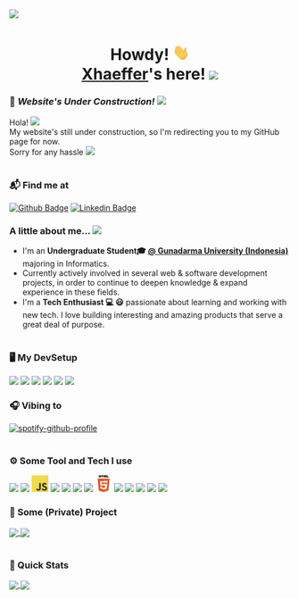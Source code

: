 <h1><img src="https://github.com/amandewatnitrr/amandewatnitrr/blob/main/header_.png?raw=true"></h1>
<h1 align="center">Howdy! <img width="30px" margin="0px" src="https://raw.githubusercontent.com/ABSphreak/ABSphreak/master/gifs/Hi.gif"><br><a href="https://github.com/xhaeffer">Xhaeffer</a>'s here! <img height="30px" src="https://emojis.slackmojis.com/emojis/images/1531849430/4246/blob-sunglasses.gif?1531849430"> </h1>


### 🚧 *Website's Under Construction!* <img src="https://user-images.githubusercontent.com/74038190/216655810-e2e89b30-25a2-479a-a20f-c4bde3634607.gif" width="35">
Hola! <img src="https://user-images.githubusercontent.com/74038190/216658104-661d7d68-0492-49c5-92f9-6f657f10cbc7.gif" width="35"> <br/>
My website's still under construction, so I'm redirecting you to my GitHub page for now. <br/>
Sorry for any hassle <img src="https://user-images.githubusercontent.com/74038190/216655848-cf4d7bed-52aa-4740-8c67-1832472051ec.gif" width="60"> <br/><br/>


### 📬 Find me at
[![Github Badge](http://img.shields.io/badge/-Github-black?style=flat-square&logo=github)](https://github.com/xhaeffer/)
[![Linkedin Badge](https://img.shields.io/badge/-LinkedIn-blue?style=flat-square&logo=Linkedin&logoColor=white)](https://www.linkedin.com/in/subhansp/)


### A little about me...  <img src="https://media.giphy.com/media/VgCDAzcKvsR6OM0uWg/giphy.gif" width="50"> 
- I'm an **Undergraduate Student🎓 [@ Gunadarma University (Indonesia)](https://www.gunadarma.ac.id/)** majoring in Informatics.
- Currently actively involved in several web & software development projects, in order to continue to deepen knowledge & expand experience in these fields.
- I'm a **Tech Enthusiast 💻 😃** passionate about learning and working with new tech. I love building interesting and amazing products that serve a great deal of purpose.
<br/><br/>

  
### 🖥️ My DevSetup
<img src="https://img.shields.io/badge/Ideapad-555555.svg?&style=flat-square&logo=Lenovo&logoColor=E2231A"> <img src="https://img.shields.io/badge/Windows-555555.svg?&style=flat-square&logo=windows&logoColor=0078D6"> <img src="https://img.shields.io/badge/Chrome-555555.svg?&style=flat-square&logo=google-chrome&logoColor=FABC0C"> <img src="https://img.shields.io/badge/VS Code-555555?style=flat-square&logo=visual-studio-code&logoColor=007ACC"> <img src="https://img.shields.io/badge/Terminal-555555.svg?&style=flat-square&logo=powershell&logoColor=white"> <img src="https://img.shields.io/badge/Spotify-555555.svg?&style=flat-square&logo=spotify&logoColor=1ED760"> 


### 🎧 Vibing to
[![spotify-github-profile](https://spotify-github-profile.vercel.app/api/view?uid=johnston_db&cover_image=true&theme=novatorem&show_offline=false&interchange=true&bar_color=53b14f&bar_color_cover=true)](https://open.spotify.com/user/johnston_db)
<br/><br/>

### ⚙️ Some Tool and Tech I use
<code><img height="30" src="https://images.store.crowdstrike.com/9748z14dd5zg/7MGTtSyAi2Z29Dmiwkusu/30de0bcae755e11aebe7e87823feb9cb/Googlecloud_icon_square.png"></code>
<code><img height="30" src="https://www.svgrepo.com/show/354099/mysql.svg"></code>
<code><img height="30" src="https://raw.githubusercontent.com/github/explore/80688e429a7d4ef2fca1e82350fe8e3517d3494d/topics/javascript/javascript.png"></code>
<code><img height="30" src="https://avatars3.githubusercontent.com/u/9950313?s=200&v=4"></code>
<code><img height="30" src="https://upload.wikimedia.org/wikipedia/commons/thumb/a/a7/React-icon.svg/2300px-React-icon.svg.png"></code>
<code><img height="30" src="https://go.dev/blog/go-brand/Go-Logo/PNG/Go-Logo_Blue.png"></code>
<code><img height="30" src="https://upload.wikimedia.org/wikipedia/commons/thumb/c/c3/Python-logo-notext.svg/1869px-Python-logo-notext.svg.png"></code>
<code><img height="30" src="https://raw.githubusercontent.com/github/explore/80688e429a7d4ef2fca1e82350fe8e3517d3494d/topics/html/html.png"></code>
<code><img height="30" src="https://avatars1.githubusercontent.com/u/1517864?s=200&v=4"></code>
<code><img height="30" src="https://cdn.hashnode.com/res/hashnode/image/upload/v1632979765809/HTEigfQR-.png?auto=compress,format&format=webp"></code>
<code><img height="30" src="https://avatars1.githubusercontent.com/u/2918581?s=200&v=4"></code>
<code><img height="30" src="https://upload.wikimedia.org/wikipedia/commons/thumb/a/af/Adobe_Photoshop_CC_icon.svg/1051px-Adobe_Photoshop_CC_icon.svg.png"></code>
<code><img height="30" src="https://upload.wikimedia.org/wikipedia/commons/thumb/f/fb/Adobe_Illustrator_CC_icon.svg/2101px-Adobe_Illustrator_CC_icon.svg.png"></code>


### 🤫 Some (Private) Project
<a href="https://github.com/SuikaBot">
  <img height=100 align="center" src="https://github-readme-stats-xhaeffers-projects.vercel.app/api/pin/?username=hasyim404&repo=wangsap-bot&show_owner=true" />
</a>
<a href="https://github.com/lussyanast/bajobliss/tree/server">
  <img height=100 align="center" src="https://github-readme-stats-xhaeffers-projects.vercel.app/api/pin/?username=lussyanast&repo=bajobliss&show_owner=true" />
</a>
<br/><br/>

### 🚀 Quick Stats
<a href="https://github.com/xhaeffer">
  <img height=120 align="center" src="https://github-readme-stats-xhaeffers-projects.vercel.app/api?username=xhaeffer&show_icons=true&theme=bear#gh-dark-mode-only" />
</a>
<a href="https://github.com/xhaeffer">
  <img height=120 align="center" src="https://github-readme-stats-xhaeffers-projects.vercel.app/api/top-langs?username=xhaeffer&layout=compact&card_width=335&theme=bear#gh-dark-mode-only&langs_count=8" />
</a>

